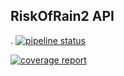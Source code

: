 ## RiskOfRain2 API
.
[![pipeline status](https://gitlab.com/MathieuSoSlow/RiskOfRain2API/badges/develop-import-export-data/pipeline.svg)](https://gitlab.com/MathieuSoSlow/RiskOfRain2API/commits/develop-import-export-data)

[![coverage report](https://gitlab.com/MathieuSoSlow/RiskOfRain2API/badges/develop-import-export-data/coverage.svg)](https://gitlab.com/MathieuSoSlow/RiskOfRain2API/commits/develop-import-export-data)